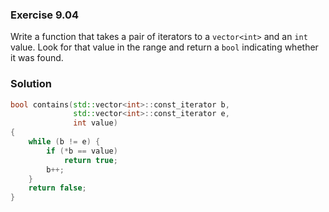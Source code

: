 ### Exercise 9.04

Write a function that takes a pair of iterators to a `vector<int>` and an `int`
value. Look for that value in the range and return a `bool` indicating whether
it was found.

### Solution

```cpp
bool contains(std::vector<int>::const_iterator b,
              std::vector<int>::const_iterator e,
              int value)
{
    while (b != e) {
        if (*b == value)
            return true;
        b++;
    }
    return false;
}
```
